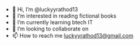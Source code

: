 - 👋 Hi, I’m @luckyyrathod13
- 👀 I’m interested in reading fictional books
- 🌱 I’m currently learning btech IT
- 💞️ I’m looking to collaborate on 
- 📫 How to reach me luckyyrathod13@gmail.com

<!---
luckyyrathod13/luckyyrathod13 is a ✨ special ✨ repository because its `README.md` (this file) appears on your GitHub profile.
You can click the Preview link to take a look at your changes.
--->
